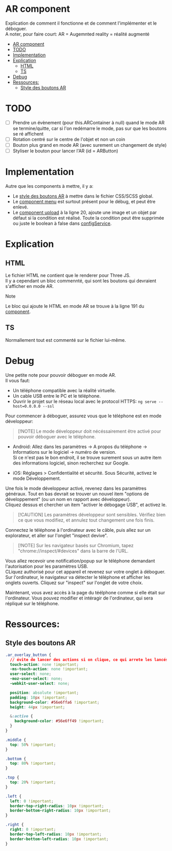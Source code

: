 # AR component

Explication de comment il fonctionne et de comment l'implémenter et le déboguer.  
A noter, pour faire court: AR = Augemnted reality = réalité augmenté

- [AR component](#ar-component)
- [TODO](#todo)
- [Implementation](#implementation)
- [Explication](#explication)
  - [HTML](#html)
  - [TS](#ts)
- [Debug](#debug)
- [Ressources:](#ressources)
  - [Style des boutons AR](#style-des-boutons-ar)

# TODO

- [ ] Prendre un évènement (pour this.ARContainer à null) quand le mode AR se termine/quitte, car si l'on redémarre le mode, pas sur que les boutons se ré affichent
- [ ] Rotation centré sur le centre de l'objet et non un coin
- [ ] Bouton plus grand en mode AR (avec surement un changement de style)
- [ ] Styliser le bouton pour lancer l'AR (id = ARButton)

# Implementation

Autre que les components à mettre, il y a:
- Le [style des boutons AR](#style-des-boutons-ar) à mettre dans le fichier CSS/SCSS global.
- Le [component menu](../components/param-menu/) est surtout présent pour le débug, et peut être enlevé.
- Le [component upload](../components/upload-files/upload-files.component.ts) à la ligne 20, ajoute une image et un objet par défaut si la condition est réalisé. Toute la condition peut être supprimée ou juste le boolean à false dans [configService](../services/config.service.ts).

# Explication

## HTML

Le fichier HTML ne contient que le renderer pour Three JS.  
Il y a cependant un bloc commennté, qui sont les boutons qui devraient s'afficher en mode AR.

> [!NOTE]
> Le bloc qui ajoute le HTML en mode AR se trouve à la ligne 191 du [component](./ar-renderer.component.ts).

## TS

Normallement tout est commenté sur le fichier lui-même.

# Debug

Une petite note pour pouvoir déboguer en mode AR.  
Il vous faut:
- Un téléphone compatible avec la réalité virtuelle.
- Un cable USB entre le PC et le téléphone.
- Ouvrir le projet sur le réseau local avec le protocol HTTPS: `ng serve --host=0.0.0.0 --ssl`

Pour commencer à déboguer, assurez vous que le téléphone est en mode développeur:
> [!NOTE] Le mode développeur doit nécéssairement être activé pour pouvoir déboguer avec le téléphone.  

- Android: Allez dans les paramètres -> A propos du téléphone -> Informations sur le logiciel -> numéro de version.  
Si ce n'est pas le bon endroit, il se trouve surement sous un autre item des informations logiciel, sinon recherchez sur Google.  

- iOS: Réglages > Confidentialité et sécurité. Sous Sécurité, activez le mode Développement.

Une fois le mode développeur activé, revenez dans les paramètres généraux. Tout en bas devrait se trouver un nouvel item "options de développement" (ou un nom en rapport avec développeur).  
Cliquez dessus et chercher un item "activer le débogage USB", et activez le.  
> [!CAUTION] Les paramètres développeur sont sensibles. Vérifiez bien ce que vous modifiez, et annulez tout changement une fois finis.

Connectez le téléphone à l'ordinateur avec le câble, puis allez sur un explorateur, et aller sur l'onglet "inspect devive".

> [!NOTE] Sur les navigateur basés sur Chromium, tapez "chrome://inspect/#devices" dans la barre de l'URL.

Vous allez recevoir une notification/popup sur le téléphone demandant l'autorisation pour les paramètres USB.  
CLiquez authorisé pour cet appareil et revenez sur votre onglet à déboguer.  
Sur l'ordinateur, le navigateur va détecter le téléphone et afficher les onglets ouverts. Cliquez sur "inspect" sur l'onglet de votre choix.  

Maintenant, vous avez accès à la page du téélphone comme si elle était sur l'ordinateur. Vous pouvez modifier et intéragir de l'ordinateur, qui sera répliqué sur le téléphone.

# Ressources:

## Style des boutons AR
```css
.ar_overlay_button {
  // évite de lancer des actions si on clique, ce qui arrete les lancés d'event
  touch-action: none !important;
  -ms-touch-action: none !important;
  user-select: none;
  -moz-user-select: none;
  -webkit-user-select: none;

  position: absolute !important;
  padding: 10px !important;
  background-color: #56e6ffa6 !important;
  height: 44px !important;

  &:active {
    background-color: #56e6ff49 !important;
  }
}

.middle {
  top: 50% !important;
}

.bottom {
  top: 80% !important;
}

.top {
  top: 20% !important;
}

.left {
  left: 0 !important;
  border-top-right-radius: 10px !important;
  border-bottom-right-radius: 10px !important;
}

.right {
  right: 0 !important;
  border-top-left-radius: 10px !important;
  border-bottom-left-radius: 10px !important;
}
```
